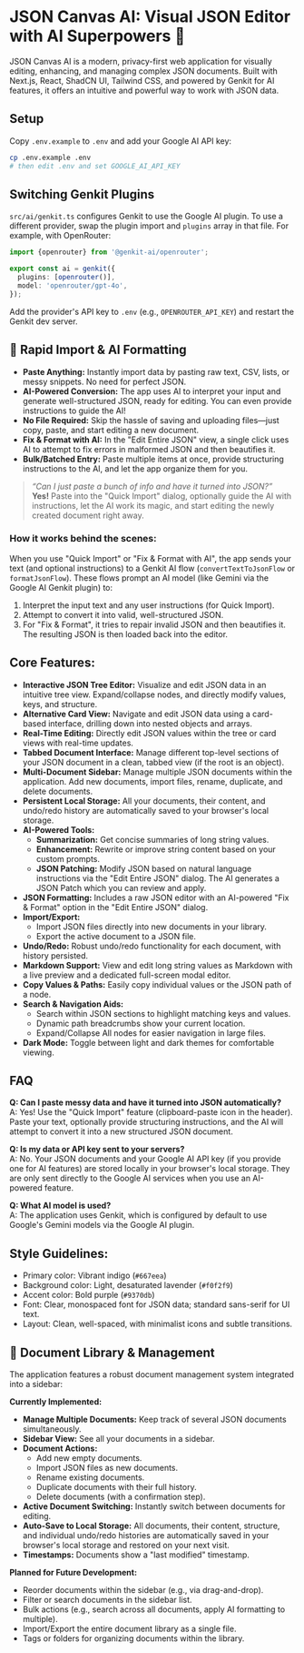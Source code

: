 
# JSON Canvas AI: Visual JSON Editor with AI Superpowers 🔮

JSON Canvas AI is a modern, privacy-first web application for visually editing, enhancing, and managing complex JSON documents. Built with Next.js, React, ShadCN UI, Tailwind CSS, and powered by Genkit for AI features, it offers an intuitive and powerful way to work with JSON data.

## Setup

Copy `.env.example` to `.env` and add your Google AI API key:

```bash
cp .env.example .env
# then edit .env and set GOOGLE_AI_API_KEY
```

## Switching Genkit Plugins

`src/ai/genkit.ts` configures Genkit to use the Google AI plugin. To use a
different provider, swap the plugin import and `plugins` array in that file.
For example, with OpenRouter:

```ts
import {openrouter} from '@genkit-ai/openrouter';

export const ai = genkit({
  plugins: [openrouter()],
  model: 'openrouter/gpt-4o',
});
```

Add the provider's API key to `.env` (e.g., `OPENROUTER_API_KEY`) and restart
the Genkit dev server.

## 🚀 Rapid Import & AI Formatting

- **Paste Anything:** Instantly import data by pasting raw text, CSV, lists, or messy snippets. No need for perfect JSON.
- **AI-Powered Conversion:** The app uses AI to interpret your input and generate well-structured JSON, ready for editing. You can even provide instructions to guide the AI!
- **No File Required:** Skip the hassle of saving and uploading files—just copy, paste, and start editing a new document.
- **Fix & Format with AI:** In the "Edit Entire JSON" view, a single click uses AI to attempt to fix errors in malformed JSON and then beautifies it.
- **Bulk/Batched Entry:** Paste multiple items at once, provide structuring instructions to the AI, and let the app organize them for you.

> _“Can I just paste a bunch of info and have it turned into JSON?”_  
> **Yes!** Paste into the "Quick Import" dialog, optionally guide the AI with instructions, let the AI work its magic, and start editing the newly created document right away.

### How it works behind the scenes:
When you use "Quick Import" or "Fix & Format with AI", the app sends your text (and optional instructions) to a Genkit AI flow (`convertTextToJsonFlow` or `formatJsonFlow`). These flows prompt an AI model (like Gemini via the Google AI Genkit plugin) to:
1.  Interpret the input text and any user instructions (for Quick Import).
2.  Attempt to convert it into valid, well-structured JSON.
3.  For "Fix & Format", it tries to repair invalid JSON and then beautifies it.
The resulting JSON is then loaded back into the editor.

<!-- Placeholder for GIF/Screenshot: [Demo of Copy-Paste-to-Edit in action] -->

## Core Features:

-   **Interactive JSON Tree Editor:** Visualize and edit JSON data in an intuitive tree view. Expand/collapse nodes, and directly modify values, keys, and structure.
-   **Alternative Card View:** Navigate and edit JSON data using a card-based interface, drilling down into nested objects and arrays.
-   **Real-Time Editing:** Directly edit JSON values within the tree or card views with real-time updates.
-   **Tabbed Document Interface:** Manage different top-level sections of your JSON document in a clean, tabbed view (if the root is an object).
-   **Multi-Document Sidebar:** Manage multiple JSON documents within the application. Add new documents, import files, rename, duplicate, and delete documents.
-   **Persistent Local Storage:** All your documents, their content, and undo/redo history are automatically saved to your browser's local storage.
-   **AI-Powered Tools:**
    *   **Summarization:** Get concise summaries of long string values.
    *   **Enhancement:** Rewrite or improve string content based on your custom prompts.
    *   **JSON Patching:** Modify JSON based on natural language instructions via the "Edit Entire JSON" dialog. The AI generates a JSON Patch which you can review and apply.
-   **JSON Formatting:** Includes a raw JSON editor with an AI-powered "Fix & Format" option in the "Edit Entire JSON" dialog.
-   **Import/Export:**
    *   Import JSON files directly into new documents in your library.
    *   Export the active document to a JSON file.
-   **Undo/Redo:** Robust undo/redo functionality for each document, with history persisted.
-   **Markdown Support:** View and edit long string values as Markdown with a live preview and a dedicated full-screen modal editor.
-   **Copy Values & Paths:** Easily copy individual values or the JSON path of a node.
-   **Search & Navigation Aids:**
    *   Search within JSON sections to highlight matching keys and values.
    *   Dynamic path breadcrumbs show your current location.
    *   Expand/Collapse All nodes for easier navigation in large files.
-   **Dark Mode:** Toggle between light and dark themes for comfortable viewing.

## FAQ

**Q: Can I paste messy data and have it turned into JSON automatically?**  
A: Yes! Use the "Quick Import" feature (clipboard-paste icon in the header). Paste your text, optionally provide structuring instructions, and the AI will attempt to convert it into a new structured JSON document.

**Q: Is my data or API key sent to your servers?**  
A: No. Your JSON documents and your Google AI API key (if you provide one for AI features) are stored locally in your browser's local storage. They are only sent directly to the Google AI services when you use an AI-powered feature.

**Q: What AI model is used?**  
A: The application uses Genkit, which is configured by default to use Google's Gemini models via the Google AI plugin.

## Style Guidelines:

-   Primary color: Vibrant indigo (`#667eea`)
-   Background color: Light, desaturated lavender (`#f0f2f9`)
-   Accent color: Bold purple (`#9370db`)
-   Font: Clear, monospaced font for JSON data; standard sans-serif for UI text.
-   Layout: Clean, well-spaced, with minimalist icons and subtle transitions.

## 📁 Document Library & Management

The application features a robust document management system integrated into a sidebar:

**Currently Implemented:**
-   **Manage Multiple Documents:** Keep track of several JSON documents simultaneously.
-   **Sidebar View:** See all your documents in a sidebar.
-   **Document Actions:**
    *   Add new empty documents.
    *   Import JSON files as new documents.
    *   Rename existing documents.
    *   Duplicate documents with their full history.
    *   Delete documents (with a confirmation step).
-   **Active Document Switching:** Instantly switch between documents for editing.
-   **Auto-Save to Local Storage:** All documents, their content, structure, and individual undo/redo histories are automatically saved in your browser's local storage and restored on your next visit.
-   **Timestamps:** Documents show a "last modified" timestamp.

**Planned for Future Development:**
-   Reorder documents within the sidebar (e.g., via drag-and-drop).
-   Filter or search documents in the sidebar list.
-   Bulk actions (e.g., search across all documents, apply AI formatting to multiple).
-   Import/Export the entire document library as a single file.
-   Tags or folders for organizing documents within the library.
```